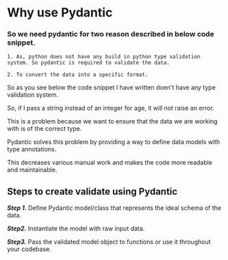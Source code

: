 # Why use Pydantic
### So we need pydantic for two reason described in below code snippet.
    1. As, python does not have any build in python type validation system. So pydantic is required to validate the data.

    2. To convert the data into a specific format.

So as you see below the code snippet I have written doen't have any type validation system.

So, if I pass a string instead of an integer for age, it will not raise an error.
    
This is a problem because we want to ensure that the data we are working with is of the correct type.

Pydantic solves this problem by providing a way to define data models with type annotations.
    
This decreases various manual work and makes the code more readable and maintainable.


## Steps to create validate using Pydantic

***Step 1.*** 
Define Pydantic model/class that represents the ideal schema of the data.

***Step2.***
Instantiate the model with raw input data.

***Step3.***
Pass the validated model object to functions or use it throughout your codebase.